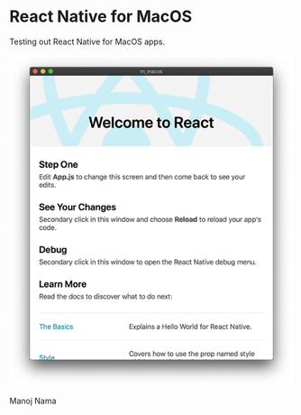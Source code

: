 # React Native for MacOS
Testing out React Native for MacOS apps.

![Default ReactNative Screen for MacOS](screenshot.png)

Manoj Nama